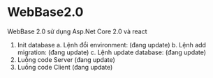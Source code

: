 # WebBase2.0
WebBase 2.0 sử dụng Asp.Net Core 2.0 và react

1. Init database
a. Lệnh đổi environment:
(đang update)
b. Lệnh add migration:
(đang update)
c. Lệnh update database:
(đang update)
2. Luồng code Server
(đang update)
3. Luồng code Client
(đang update)


